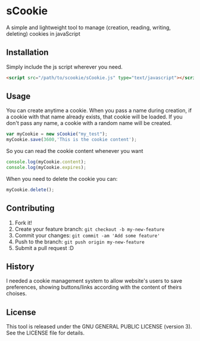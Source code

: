 # sCookie

A simple and lightweight tool to manage (creation, reading, writing, deleting) cookies in javaScript

## Installation

Simply include the js script wherever you need.
```html
<script src="/path/to/scookie/sCookie.js" type="text/javascript"></script>
```

## Usage

You can create anytime a cookie.
When you pass a name during creation, if a cookie with that name already exists, that cookie will be loaded.
If you don't pass any name, a cookie with a random name will be created.

```javascript
var myCookie = new sCookie("my_test");
myCookie.save(3600,'This is the cookie content');
```

So you can read the cookie content whenever you want

```javascript
console.log(myCookie.content);
console.log(myCookie.expires);
```

When you need to delete the cookie you can:

```javascript
myCookie.delete();
```

## Contributing

1. Fork it!
2. Create your feature branch: `git checkout -b my-new-feature`
3. Commit your changes: `git commit -am 'Add some feature'`
4. Push to the branch: `git push origin my-new-feature`
5. Submit a pull request :D

## History

I needed a cookie management system to allow website's users to save preferences, showing buttons/links according with the content of theirs choises.

## License

This tool is released under the GNU GENERAL PUBLIC LICENSE (version 3).
See the LICENSE file for details.



